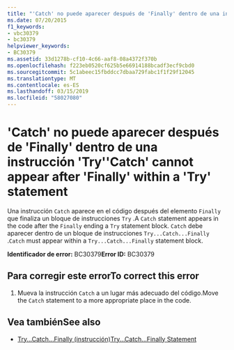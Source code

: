 ```yaml
---
title: "'Catch' no puede aparecer después de 'Finally' dentro de una instrucción 'Try'"
ms.date: 07/20/2015
f1_keywords:
- vbc30379
- bc30379
helpviewer_keywords:
- BC30379
ms.assetid: 33d1278b-cf10-4c66-aaf8-08a4372f370b
ms.openlocfilehash: f223eb0520cf625b5e66914188bcadf3ecf9cbd0
ms.sourcegitcommit: 5c1abeec15fbddcc7dbaa729fabc1f1f29f12045
ms.translationtype: MT
ms.contentlocale: es-ES
ms.lasthandoff: 03/15/2019
ms.locfileid: "58027080"
---
```

# <a name="catch-cannot-appear-after-finally-within-a-try-statement"></a><span data-ttu-id="6e784-102">'Catch' no puede aparecer después de 'Finally' dentro de una instrucción 'Try'</span><span class="sxs-lookup"><span data-stu-id="6e784-102">'Catch' cannot appear after 'Finally' within a 'Try' statement</span></span>
<span data-ttu-id="6e784-103">Una instrucción `Catch` aparece en el código después del elemento `Finally` que finaliza un bloque de instrucciones `Try` .</span><span class="sxs-lookup"><span data-stu-id="6e784-103">A `Catch` statement appears in the code after the `Finally` ending a `Try` statement block.</span></span> <span data-ttu-id="6e784-104">`Catch` debe aparecer dentro de un bloque de instrucciones `Try...Catch...Finally` .</span><span class="sxs-lookup"><span data-stu-id="6e784-104">`Catch` must appear within a `Try...Catch...Finally` statement block.</span></span>  
  
 <span data-ttu-id="6e784-105">**Identificador de error:** BC30379</span><span class="sxs-lookup"><span data-stu-id="6e784-105">**Error ID:** BC30379</span></span>  
  
## <a name="to-correct-this-error"></a><span data-ttu-id="6e784-106">Para corregir este error</span><span class="sxs-lookup"><span data-stu-id="6e784-106">To correct this error</span></span>  
  
1.  <span data-ttu-id="6e784-107">Mueva la instrucción `Catch` a un lugar más adecuado del código.</span><span class="sxs-lookup"><span data-stu-id="6e784-107">Move the `Catch` statement to a more appropriate place in the code.</span></span>  
  
## <a name="see-also"></a><span data-ttu-id="6e784-108">Vea también</span><span class="sxs-lookup"><span data-stu-id="6e784-108">See also</span></span>

- [<span data-ttu-id="6e784-109">Try...Catch...Finally (instrucción)</span><span class="sxs-lookup"><span data-stu-id="6e784-109">Try...Catch...Finally Statement</span></span>](../../visual-basic/language-reference/statements/try-catch-finally-statement.md)
